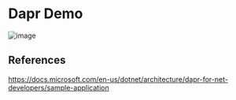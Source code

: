 # Dapr Demo

![image](https://user-images.githubusercontent.com/50925884/175144084-392d660d-91f3-4637-9e24-ed2deda30414.png)


## References

https://docs.microsoft.com/en-us/dotnet/architecture/dapr-for-net-developers/sample-application
